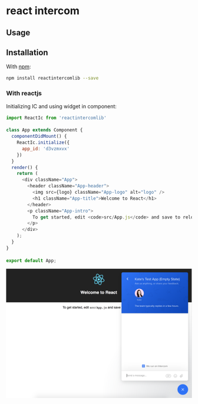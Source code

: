 # react intercom

## Usage

## Installation

With [npm](https://www.npmjs.com/):
```bash
npm install reactintercomlib --save
```

### With reactjs

Initializing IC and using widget in component:

```js
import ReactIc from 'reactintercomlib'

class App extends Component {
  componentDidMount() {
    ReactIc.initialize({
      app_id: 'd3vzmxvx'
    })
  }
  render() {
    return (
      <div className="App">
        <header className="App-header">
          <img src={logo} className="App-logo" alt="logo" />
          <h1 className="App-title">Welcome to React</h1>
        </header>
        <p className="App-intro">
          To get started, edit <code>src/App.js</code> and save to reload.
        </p>
      </div>
    );
  }
}

export default App;
```
[![DEMO](https://github.com/CreativeClickMultimedia/reactintercom/blob/master/intercomwidgetscreenshot.png)](https://github.com/CreativeClickMultimedia/reactintercom/blob/master/intercomwidgetscreenshot.png)
